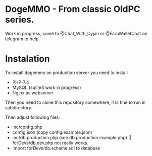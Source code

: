 # DogeMMO - From classic OldPC series.

Work in progress, come to @Chat_With_Cyjan or @EarnWalletChat on telegram to help.

# Instalation

To install dogemmo on production server you need to install
 
 * PHP-7.4
 * MySQL (sqlite3 work in progress)
 * Nginx as webserver

Then you need to clone this repository somewhere, it is fine to run in subdirectory.

Then adjust following files:
 
 * inc/config.php
 * config.json (copy config.example.json)
 * inc/db.production.php (see db.production.example.php) || forDevs/db.dev.php not really works.
 * Import forDevs/db.scheme.sql to database
